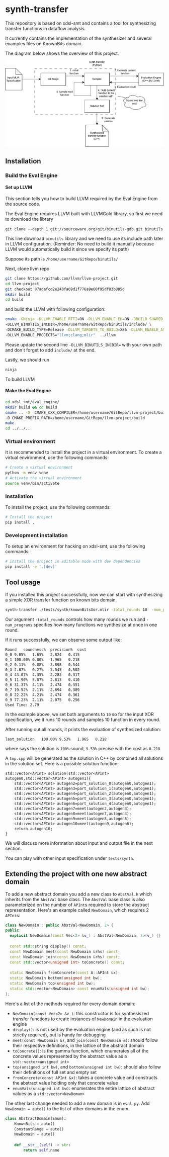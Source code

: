 # synth-transfer

This repository is based on xdsl-smt and contains a tool for synthesizing transfer functions in dataflow analysis.

It currently contains the implementation of the synthesizer and several examples files on KnownBits domain.

The diagram below shows the overview of this project.

![Project Overview](./synth.png)

## Installation

### Build the Eval Engine

#### Set up LLVM

This section tells you how to build LLVM required by the Eval Engine from the source code.

The Eval Engine requires LLVM built with LLVMGold library, so first we need to download the library

`git clone --depth 1 git://sourceware.org/git/binutils-gdb.git binutils`

This line download `binutils` library and we need to use its include path later in LLVM configuration.
(Reminder: No need to build it manually because LLVM would automatically build it since we specify its path)

Suppose its path is `/home/username/GitRepo/binutils/`

Next, clone llvm repo
```bash
git clone https://github.com/llvm/llvm-project.git
cd llvm-project
git checkout 87adafcd2e248fa69d1f776a9e60f95df03b885d
mkdir build
cd build
```
and build the LLVM with following configuration:
```bash
cmake -GNinja -DLLVM_ENABLE_RTTI=ON -DLLVM_ENABLE_EH=ON -DBUILD_SHARED_LIBS=ON \
-DLLVM_BINUTILS_INCDIR=/home/username/GitRepo/binutils/include/ \
-DCMAKE_BUILD_TYPE=Release -DLLVM_TARGETS_TO_BUILD=X86 -DLLVM_ENABLE_ASSERTIONS=ON \
-DLLVM_ENABLE_PROJECTS="llvm;clang;mlir"  ../llvm
```

Please update the second line `-DLLVM_BINUTILS_INCDIR=` with your own path
and don't forget to add `include/` at the end.

Lastly, we should run
```bash
ninja
```
To build LLVM


#### Make the Eval Engine

```bash
cd xdsl_smt/eval_engine/
mkdir build && cd build
cmake .. -D  CMAKE_CXX_COMPILER=/home/username/GitRepo/llvm-project/build/bin/clang++ \
-D CMAKE_PREFIX_PATH=/home/username/GitRepo/llvm-project/build
make
cd ../../..
```

### Virtual environment

It is recommended to install the project in a virtual environment.
To create a virtual environment, use the following commands:

```bash
# Create a virtual environment
python -m venv venv
# Activate the virtual environment
source venv/bin/activate
```

### Installation

To install the project, use the following commands:

```bash
# Install the project
pip install .
```

### Development installation

To setup an environment for hacking on xdsl-smt, use the following commands:

```bash
# Install the project in editable mode with dev dependencies
pip install -e '.[dev]'
```


## Tool usage

If you installed this project successfully, now we can start with synthesizing a simple XOR transfer function
on known bits domain.
```bash
synth-transfer ./tests/synth/knownBitsXor.mlir -total_rounds 10  -num_programs 10
```
Our argument `-total_rounds` controls how many rounds we run and `-num_programs` specifies how many functions
we synthesize at once in one round.

If it runs successfully, we can observe some output like:
```text
Round	soundness%	precision%	cost
0_0	9.05%	1.65%	2.824	0.415
0_1	100.00%	0.00%	1.965	0.218
0_2	0.11%	0.08%	3.898	0.544
0_3	2.87%	0.27%	3.545	0.502
0_4	43.07%	4.35%	2.283	0.317
0_5	11.90%	5.07%	2.813	0.410
0_6	31.37%	4.11%	2.474	0.351
0_7	19.52%	2.11%	2.694	0.389
0_8	22.22%	4.21%	2.474	0.361
0_9	77.23%	2.11%	2.075	0.256
Used Time: 2.79
```
In the example above, we set both arguments to `10` so for the input XOR specification, we it runs 10 rounds and
samples 10 function in every round.

After running out all rounds, it prints the evaluation of synthesized solution:
```text
last_solution	100.00%	9.53%	1.965	0.218
```
where says the solution is `100%` sound, `9.53%`  precise with the cost as `0.218`

A `tmp.cpp` will be generated as the solution in C++ by combined all solutions in the solution set.
Here is a possible solution function:
```
std::vector<APInt> solution(std::vector<APInt> autogen0,std::vector<APInt> autogen1){
	std::vector<APInt> autogen2=part_solution_0(autogen0,autogen1);
	std::vector<APInt> autogen3=part_solution_1(autogen0,autogen1);
	std::vector<APInt> autogen4=part_solution_2(autogen0,autogen1);
	std::vector<APInt> autogen5=part_solution_3(autogen0,autogen1);
	std::vector<APInt> autogen6=part_solution_4(autogen0,autogen1);
	std::vector<APInt> autogen7=meet(autogen2,autogen3);
	std::vector<APInt> autogen8=meet(autogen7,autogen4);
	std::vector<APInt> autogen9=meet(autogen8,autogen5);
	std::vector<APInt> autogen10=meet(autogen9,autogen6);
	return autogen10;
}
```
We will discuss more information about input and output file in the next section.

You can play with other input specification under `tests/synth`.

## Extending the project with one new abstract domain

To add a new abstract domain you add a new class to `AbstVal.h` which inherits from the `AbstVal` base class.
The `AbstVal` base class is also parameterized on the number of `APInt`s required to store the abstract representation.
Here's an example called `NewDomain`, which requires 2 `APInt`s:

```cpp
class NewDomain : public AbstVal<NewDomain, 2> {
public:
  explicit NewDomain(const Vec<2> &v_) : AbstVal<NewDomain, 2>(v_) {}

  const std::string display() const;
  const NewDomain meet(const NewDomain &rhs) const;
  const NewDomain join(const NewDomain &rhs) const;
  const std::vector<unsigned int> toConcrete() const;

  static NewDomain fromConcrete(const A::APInt &x);
  static NewDomain bottom(unsigned int bw);
  static NewDomain top(unsigned int bw);
  static std::vector<NewDomain> const enumVals(unsigned int bw);
};
```

Here's a list of the methods required for every domain domain:
* `NewDomain(const Vec<2> &v_)`: this constructor is for synthesiszed transfer functions to create instances of `NewDomain` in the evaluation engine
* `display()`: is not used by the evaluation engine (and as such is not strictly required), but is handy for debugging
* `meet(const NewDomain &)`, and `join(const NewDomain &)`: should follow their respective definitions, in the lattice of the abstract domain
* `toConcrete()`: is the gamma function, which enumerates all of the concrete values represented by the abstract value as a `std::vector<unsigned int>`
* `top(unsigned int bw)`, and `bottom(unsigned int bw)`: should also follow their definitions of full set and empty set
* `fromConcrete(const APInt &x)`: takes a concrete value and constructs the abstract value holding only that concrete value
* `enumVals(unsigned int bw)`: enumerates the entire lattice of abstract values as a `std::vector<NewDoman>`

The other last change needed to add a new domain is in `eval.py`.
Add `NewDomain = auto()` to the list of other domains in the enum.

```python
class AbstractDomain(Enum):
    KnownBits = auto()
    ConstantRange = auto()
    NewDomain = auto()

    def __str__(self) -> str:
        return self.name

```
